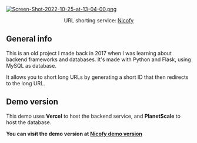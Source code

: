 [![Screen-Shot-2022-10-25-at-13-04-00.png](https://i.postimg.cc/5tMHFGT9/Screen-Shot-2022-10-25-at-13-04-00.png)](https://postimg.cc/5Xn9hPfD)

<p align="center">URL shorting service: <a href="https://nicofy.vercel.app/">Nicofy</a> </p>

## General info

This is an old project I made back in 2017 when I was learning about backend frameworks and databases. It's made with Python and Flask, using MySQL as database.

It allows you to short long URLs by generating a short ID that then redirects to the long URL.

## Demo version

This demo uses **Vercel** to host the backend service, and **PlanetScale** to host the database.

**You can visit the demo version at [Nicofy demo version](https://nicofy.vercel.app/)**
